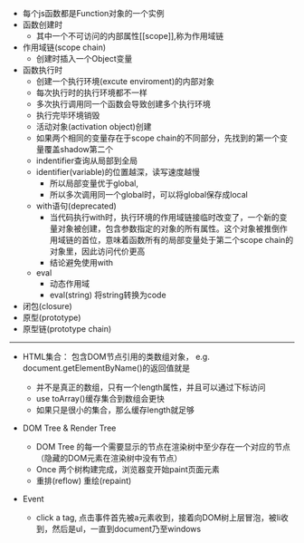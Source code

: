 - 每个js函数都是Function对象的一个实例
- 函数创建时
	- 其中一个不可访问的内部属性[[scope]],称为作用域链
- 作用域链(scope chain)
	- 创建时插入一个Object变量
- 函数执行时
	- 创建一个执行环境(excute enviroment)的内部对象
	- 每次执行时的执行环境都不一样
	- 多次执行调用同一个函数会导致创建多个执行环境
	- 执行完毕环境销毁
	- 活动对象(activation object)创建
	- 如果两个相同的变量存在于scope chain的不同部分，先找到的第一个变量覆盖shadow第二个
	- indentifier查询从局部到全局
	- identifier(variable)的位置越深，读写速度越慢
		- 所以局部变量优于global, 
		- 所以多次调用同一个global时，可以将global保存成local
	- with语句(deprecated)
		- 当代码执行with时，执行环境的作用域链接临时改变了，一个新的变量对象被创建，包含参数指定的对象的所有属性。这个对象被推倒作用域链的首位，意味着函数所有的局部变量处于第二个scope chain的对象里，因此访问代价更高
		- 结论避免使用with
	- eval
		- 动态作用域
		- eval(string) 将string转换为code
- 闭包(closure)
- 原型(prototype)
- 原型链(prototype chain)
---
- HTML集合： 包含DOM节点引用的类数组对象， e.g. document.getElementByName()的返回值就是
	- 并不是真正的数组，只有一个length属性，并且可以通过下标访问
	- use toArray()缓存集合到数组会更快
	- 如果只是很小的集合，那么缓存length就足够

- DOM Tree & Render Tree
	- DOM Tree 的每一个需要显示的节点在渲染树中至少存在一个对应的节点（隐藏的DOM元素在渲染树中没有节点）
	- Once 两个树构建完成，浏览器变开始paint页面元素
	- 重排(reflow) 重绘(repaint)

- Event
	- click a tag, 点击事件首先被a元素收到，接着向DOM树上层冒泡，被li收到，然后是ul，一直到document乃至windows
	